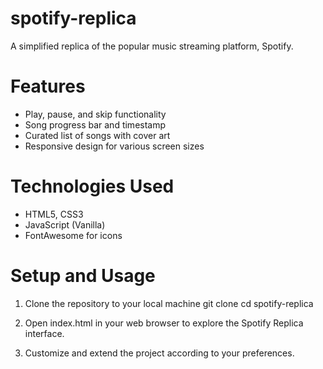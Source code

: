 # spotify-replica
A simplified replica of the popular music streaming platform, Spotify. 

# Features
- Play, pause, and skip functionality
- Song progress bar and timestamp
- Curated list of songs with cover art
- Responsive design for various screen sizes

# Technologies Used
- HTML5, CSS3
- JavaScript (Vanilla)
- FontAwesome for icons

# Setup and Usage
1. Clone the repository to your local machine
   git clone 
   cd spotify-replica

2. Open index.html in your web browser to explore the Spotify Replica interface.

3. Customize and extend the project according to your preferences.
